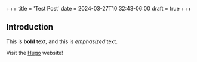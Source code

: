 +++
title = 'Test Post'
date = 2024-03-27T10:32:43-06:00
draft = true
+++
## Introduction

This is **bold** text, and this is *emphasized* text.

Visit the [Hugo](https://gohugo.io) website!
